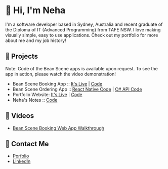 # :star2: Hi, I'm Neha 
I'm a software developer based in Sydney, Australia and recent graduate of the Diploma of IT (Advanced Programming) from TAFE NSW.
I love making visually simple, easy to use applications. Check out my portfolio for more about me and my job history!
## :tada: Projects
Note: Code of the Bean Scene apps is available upon request. To see the app in action, please watch the video demonstration!
- Bean Scene Booking App :: [It's Live](https://beansceneappns.azurewebsites.net/) | [Code](https://github.com/nehasagade/bean-scene-booking)
- Bean Scene Ordering App :: [React Native Code](https://github.com/nehasagade/bean-scene-ordering-react) | [C# API Code](https://github.com/nehasagade/bean-scene-ordering-api)
- Portfolio Website: [It's Live](https://nehasagade.github.io/) | [Code](https://github.com/nehasagade/nehasagade.github.io)
- Neha's Notes :: [Code](https://github.com/nehasagade/NehasNotes)
## :dvd: Videos
- [Bean Scene Booking Web App Walkthrough](https://youtu.be/241r4socUlc)
## :postbox: Contact Me
- [Porfolio](https://nehasagade.github.io/)
- [LinkedIn](https://www.linkedin.com/in/neha-s-0a4141174/)
